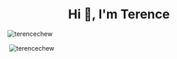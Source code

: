 <h1 align="center">Hi 👋, I'm Terence</h1>

<p><img align="center" src="https://github-readme-streak-stats.herokuapp.com/?user=terencechew&" alt="terencechew" /></p>

<p>&nbsp;<img align="center" src="https://github-readme-stats.vercel.app/api?username=terencechew&show_icons=true&locale=en" alt="terencechew" /></p>



